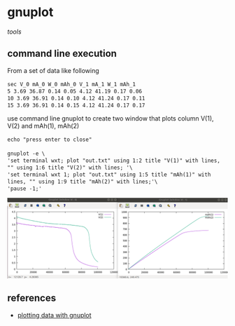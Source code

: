 # gnuplot

*tools*

## command line execution

From a set of data like following

```
sec V_0 mA_0 W_0 mAh_0 V_1 mA_1 W_1 mAh_1 
5 3.69 36.87 0.14 0.05 4.12 41.19 0.17 0.06 
10 3.69 36.91 0.14 0.10 4.12 41.24 0.17 0.11 
15 3.69 36.91 0.14 0.15 4.12 41.24 0.17 0.17 
```

use command line gnuplot to create two window that plots column V(1), V(2) and mAh(1), mAh(2)

```
echo "press enter to close"

gnuplot -e \
'set terminal wxt; plot "out.txt" using 1:2 title "V(1)" with lines, "" using 1:6 title "V(2)" with lines; '\
'set terminal wxt 1; plot "out.txt" using 1:5 title "mAh(1)" with lines, "" using 1:9 title "mAh(2)" with lines;'\
'pause -1;'
```

![img](/_files/gnuplot-sample.png)

## references

- [plotting data with gnuplot](https://www.cs.hmc.edu/%7Evrable/gnuplot/using-gnuplot.html)
